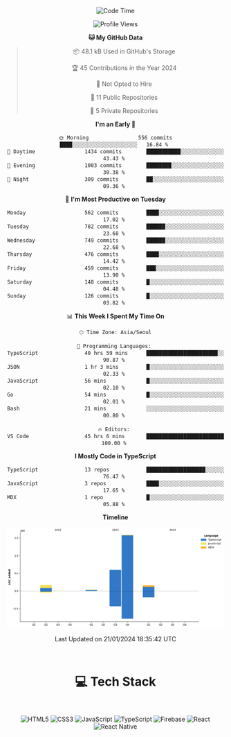 <div align="center">

  <!--START_SECTION:waka-->
![Code Time](http://img.shields.io/badge/Code%20Time-418%20hrs%2033%20mins-blue)

![Profile Views](http://img.shields.io/badge/Profile%20Views-0-blue)

**🐱 My GitHub Data** 

> 📦 48.1 kB Used in GitHub's Storage 
 > 
> 🏆 45 Contributions in the Year 2024
 > 
> 🚫 Not Opted to Hire
 > 
> 📜 11 Public Repositories 
 > 
> 🔑 5 Private Repositories 
 > 
**I'm an Early 🐤** 

```text
🌞 Morning                556 commits         ████░░░░░░░░░░░░░░░░░░░░░   16.84 % 
🌆 Daytime                1434 commits        ███████████░░░░░░░░░░░░░░   43.43 % 
🌃 Evening                1003 commits        ████████░░░░░░░░░░░░░░░░░   30.38 % 
🌙 Night                  309 commits         ██░░░░░░░░░░░░░░░░░░░░░░░   09.36 % 
```
📅 **I'm Most Productive on Tuesday** 

```text
Monday                   562 commits         ████░░░░░░░░░░░░░░░░░░░░░   17.02 % 
Tuesday                  782 commits         ██████░░░░░░░░░░░░░░░░░░░   23.68 % 
Wednesday                749 commits         ██████░░░░░░░░░░░░░░░░░░░   22.68 % 
Thursday                 476 commits         ████░░░░░░░░░░░░░░░░░░░░░   14.42 % 
Friday                   459 commits         ███░░░░░░░░░░░░░░░░░░░░░░   13.90 % 
Saturday                 148 commits         █░░░░░░░░░░░░░░░░░░░░░░░░   04.48 % 
Sunday                   126 commits         █░░░░░░░░░░░░░░░░░░░░░░░░   03.82 % 
```


📊 **This Week I Spent My Time On** 

```text
🕑︎ Time Zone: Asia/Seoul

💬 Programming Languages: 
TypeScript               40 hrs 59 mins      ███████████████████████░░   90.87 % 
JSON                     1 hr 3 mins         █░░░░░░░░░░░░░░░░░░░░░░░░   02.33 % 
JavaScript               56 mins             █░░░░░░░░░░░░░░░░░░░░░░░░   02.10 % 
Go                       54 mins             █░░░░░░░░░░░░░░░░░░░░░░░░   02.01 % 
Bash                     21 mins             ░░░░░░░░░░░░░░░░░░░░░░░░░   00.80 % 

🔥 Editors: 
VS Code                  45 hrs 6 mins       █████████████████████████   100.00 % 
```

**I Mostly Code in TypeScript** 

```text
TypeScript               13 repos            ███████████████████░░░░░░   76.47 % 
JavaScript               3 repos             ████░░░░░░░░░░░░░░░░░░░░░   17.65 % 
MDX                      1 repo              █░░░░░░░░░░░░░░░░░░░░░░░░   05.88 % 
```



**Timeline**

![Lines of Code chart](https://raw.githubusercontent.com/SONGDAM/SONGDAM/master/assets/bar_graph.png)


 Last Updated on 21/01/2024 18:35:42 UTC
<!--END_SECTION:waka-->

  
 <br>
  
# 💻 Tech Stack
  
</div>

</br>

<div align="center">

   ![HTML5](https://img.shields.io/badge/html5-%23E34F26.svg?style=for-the-badge&logo=html5&logoColor=white) ![CSS3](https://img.shields.io/badge/css3-%231572B6.svg?style=for-the-badge&logo=css3&logoColor=white) ![JavaScript](https://img.shields.io/badge/javascript-%23323330.svg?style=for-the-badge&logo=javascript&logoColor=%23F7DF1E) 
 ![TypeScript](https://img.shields.io/badge/typescript-%23007ACC.svg?style=for-the-badge&logo=typescript&logoColor=white)
  ![Firebase](https://img.shields.io/badge/firebase-%23039BE5.svg?style=for-the-badge&logo=firebase) 
 ![React](https://img.shields.io/badge/react-%2320232a.svg?style=for-the-badge&logo=react&logoColor=%2361DAFB) ![React Native](https://img.shields.io/badge/react_native-%2320232a.svg?style=for-the-badge&logo=react&logoColor=%2361DAFB) 

 
</div>
